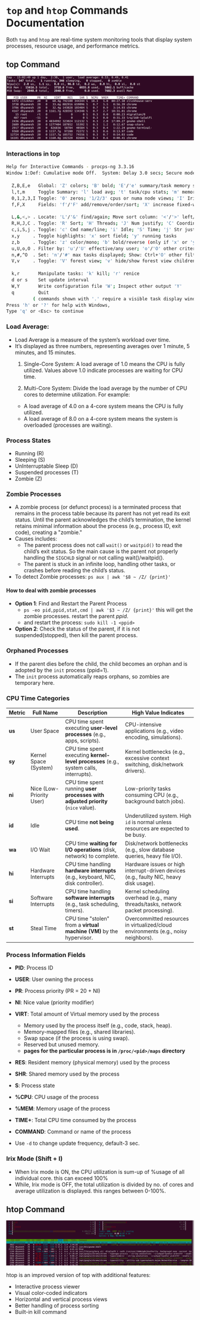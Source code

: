 # `top` and `htop` Commands Documentation

Both `top` and `htop` are real-time system monitoring tools that display system processes, resource usage, and performance metrics.

## top Command
![top](../../Images/top.png)

### Interactions in top
```sh
Help for Interactive Commands - procps-ng 3.3.16
Window 1:Def: Cumulative mode Off.  System: Delay 3.0 secs; Secure mode Off.

  Z,B,E,e   Global: 'Z' colors; 'B' bold; 'E'/'e' summary/task memory scale
  l,t,m     Toggle Summary: 'l' load avg; 't' task/cpu stats; 'm' memory info
  0,1,2,3,I Toggle: '0' zeros; '1/2/3' cpus or numa node views; 'I' Irix mode
  f,F,X     Fields: 'f'/'F' add/remove/order/sort; 'X' increase fixed-width

  L,&,<,> . Locate: 'L'/'&' find/again; Move sort column: '<'/'>' left/right
  R,H,J,C . Toggle: 'R' Sort; 'H' Threads; 'J' Num justify; 'C' Coordinates
  c,i,S,j . Toggle: 'c' Cmd name/line; 'i' Idle; 'S' Time; 'j' Str justify
  x,y     . Toggle highlights: 'x' sort field; 'y' running tasks
  z,b     . Toggle: 'z' color/mono; 'b' bold/reverse (only if 'x' or 'y')
  u,U,o,O . Filter by: 'u'/'U' effective/any user; 'o'/'O' other criteria
  n,#,^O  . Set: 'n'/'#' max tasks displayed; Show: Ctrl+'O' other filter(s)
  V,v     . Toggle: 'V' forest view; 'v' hide/show forest view children

  k,r       Manipulate tasks: 'k' kill; 'r' renice
  d or s    Set update interval
  W,Y       Write configuration file 'W'; Inspect other output 'Y'
  q         Quit
          ( commands shown with '.' require a visible task display window ) 
Press 'h' or '?' for help with Windows,
Type 'q' or <Esc> to continue 

```

### Load Average:
- Load Average is a measure of the system’s workload over time.
- It’s displayed as three numbers, representing averages over 1 minute, 5 minutes, and 15 minutes.
  1. Single-Core System: A load average of 1.0 means the CPU is fully utilized. Values above 1.0 indicate processes are waiting for CPU time.

  2. Multi-Core System: Divide the load average by the number of CPU cores to determine utilization. For example:
    - A load average of 4.0 on a 4-core system means the CPU is fully utilized.
    - A load average of 8.0 on a 4-core system means the system is overloaded (processes are waiting).

### Process States
- Running (R)
- Sleeping (S)
- UnInterruptable Sleep (D)
- Suspended processes (T)
- Zombie (Z)

### Zombie Processes
- A zombie process (or defunct process) is a terminated process that remains in the process table because its parent has not yet read its exit status. Until the parent acknowledges the child’s termination, the kernel retains minimal information about the process (e.g., process ID, exit code), creating a "zombie."
- Causes includes:
  - The parent process does not call `wait()` or `waitpid()` to read the child’s exit status. So the main cause is the parent not properly handling the `SIGCHLD` signal or not calling wait()/waitpid().
  - The parent is stuck in an infinite loop, handling other tasks, or crashes before reading the child’s status.
- To detect Zombie processes: `ps aux | awk '$8 ~ /Z/ {print}'`

#### How to deal with zombie processes
- **Option 1**: Find and Restart the Parent Process
  - `ps -eo pid,ppid,stat,cmd | awk '$3 ~ /Z/ {print}'` this will get the zombie processes. restart the parent *ppid*.
  - and restart the process: `sudo kill -1 <ppid>`
- **Option 2**: Check the status of the parent, if it is not suspended(stopped), then kill the parent process.
### Orphaned Processes
- If the parent dies before the child, the child becomes an orphan and is adopted by the `init` process (ppid=1).
- The `init` process automatically reaps orphans, so zombies are temporary here.


### CPU Time Categories
<!-- - **User mode (us)** - User Processes
- **System mode (sy)** - System Processes (running in priviledged mode/ in kernel space)
- **Nice mode (ni)** - CPU time spent running user processes with adjusted priority *(nice value)*.
  - Low-priority tasks consuming CPU (e.g., background batch jobs).
- **Idle (id)** - CPU Idle time.
- **Waiting for I/O (wa)** - 
- Hardware interrupts (hi)
- Software interrupts (si)
- Steal time (st) -->
| **Metric** | **Full Name**               | **Description**                                                                 | **High Value Indicates**                                                                 |
|------------|-----------------------------|---------------------------------------------------------------------------------|-----------------------------------------------------------------------------------------|
| **us**     | User Space                  | CPU time spent executing **user-level processes** (e.g., apps, scripts).        | CPU-intensive applications (e.g., video encoding, simulations).                         |
| **sy**     | Kernel Space (System)       | CPU time spent executing **kernel-level processes** (e.g., system calls, interrupts). | Kernel bottlenecks (e.g., excessive context switching, disk/network drivers).           |
| **ni**     | Nice (Low-Priority User)    | CPU time spent running **user processes with adjusted priority** (`nice` value). | Low-priority tasks consuming CPU (e.g., background batch jobs).                         |
| **id**     | Idle                        | CPU time **not being used**.                                                    | Underutilized system. High `id` is normal unless resources are expected to be busy.     |
| **wa**     | I/O Wait                    | CPU time **waiting for I/O operations** (disk, network) to complete.            | Disk/network bottlenecks (e.g., slow database queries, heavy file I/O).                 |
| **hi**     | Hardware Interrupts         | CPU time handling **hardware interrupts** (e.g., keyboard, NIC, disk controller).| Hardware issues or high interrupt-driven devices (e.g., faulty NIC, heavy disk usage).  |
| **si**     | Software Interrupts         | CPU time handling **software interrupts** (e.g., task scheduling, timers).      | Kernel scheduling overhead (e.g., many threads/tasks, network packet processing).       |
| **st**     | Steal Time                  | CPU time "stolen" from a **virtual machine (VM)** by the hypervisor.            | Overcommitted resources in virtualized/cloud environments (e.g., noisy neighbors).      |




### Process Information Fields
- **PID**: Process ID
- **USER**: User owning the process
- **PR**: Process priority (PR = 20 + NI)
- **NI**: Nice value (priority modifier)
- **VIRT**: Total amount of Virtual memory used by the process
  - Memory used by the process itself (e.g., code, stack, heap).
  - Memory-mapped files (e.g., shared libraries).
  - Swap space (if the process is using swap).
  - Reserved but unused memory.
  - **pages for the particular process is in `/proc/<pid>/maps` directory**
- **RES**: Resident memory (physical memory) used by the process
- **SHR**: Shared memory used by the process
- **S**: Process state
- **%CPU**: CPU usage of the process
- **%MEM**: Memory usage of the process
- **TIME+**: Total CPU time consumed by the process
- **COMMAND**: Command or name of the process

- Use `-d` to change update frequency, default-3 sec.

### Irix Mode (Shift + I)
- When Irix mode is ON, the CPU utilization is sum-up of %usage of all individual core. this can exceed 100%
- While, Irix mode is OFF, the total utilization is divided by no. of cores and average utilization is displayed. this ranges between 0-100%.

## htop Command
![htop](../../Images/htop.png)

htop is an improved version of top with additional features:
- Interactive process viewer
- Visual color-coded indicators
- Horizontal and vertical process views
- Better handling of process sorting
- Built-in kill command
